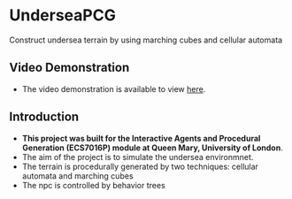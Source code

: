 # UnderseaPCG
Construct undersea terrain by using marching cubes and cellular automata
## Video Demonstration
* The video demonstration is available to view [here](https://youtu.be/V4uGz-TVKuw?si=RtswYu7WBxor7ZFL).
## Introduction
* **This project was built for the Interactive Agents and Procedural Generation (ECS7016P) module at Queen Mary, University of London**.
* The aim of the project is to simulate the undersea environmnet.
* The terrain is procedurally generated by two techniques: cellular automata and marching cubes
* The npc is controlled by behavior trees
